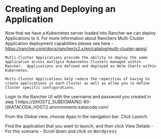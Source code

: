 # Creating and Deploying an Application

Now that we have a Kubernetes server loaded into Rancher we can deploy Applications to it.  For more information about Ranchers Multi-Cluster Application deployment capabilities please see here - https://rancher.com/docs/rancher/v2.x/en/catalog/multi-cluster-apps/
```
Mutli-Cluster Applications provide the ability to deploy the same application across mutliple Kubernetes Clusters managed within Rancher.  Applications are defined and deployed as Helm Charts within Kubernetes.

Multi-Cluster Applications help reduce the repetition of having to create applications in each Cluster as well as allow you to define Cluster specific configurations.

```

Login to the Rancher UI with the username and password you created in step 1 
https://[[HOST2_SUBDOMAIN]]-80-[[KATACODA_HOST]].environments.katacoda.com/

From the Global view, choose Apps in the navigation bar. Click Launch.

Find the application that you want to launch, and then click View Details - For this scenario - Scroll down and click on <kbd> Wordpress </kbd>